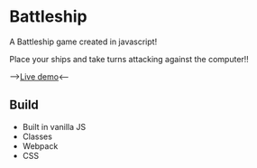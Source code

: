 
# Battleship

A Battleship game created in javascript!

Place your ships and take turns attacking against the computer!!

-->[Live demo](https://nicholas-battista.github.io/Battleship/)<--
## Build

- Built in vanilla JS
- Classes
- Webpack
- CSS

